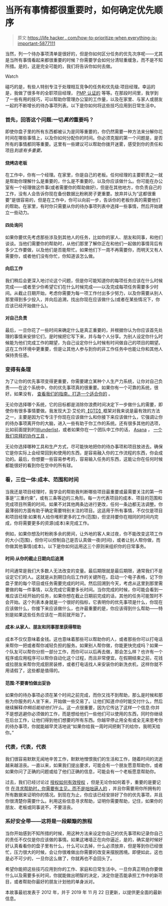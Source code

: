 # 当所有事情都很重要时，如何确定优先顺序

> 原文:[https://life hacker . com/how-to-prioritize-when everything-is-important-5877111](https://lifehacker.com/how-to-prioritize-when-everything-is-important-5877111)

当然，列一个待办事项清单是很好的，但是你如何区分任务的优先次序呢——尤其是当所有事情看起来都很重要的时候？你需要学会如何分清轻重缓急，而不是不知所措。是的，这是完全可能的，我们将告诉你如何去做。

Watch

碰巧的是，有些人特别专注于处理相互竞争的任务和优先级:项目经理。幸运的是，我做了很多年的全职项目经理， [PMP 认证的](https://project-management.com/how-to-become-a-project-management-professional-pmp/) 等等。在那段时间里，我学到了一些有用的技巧，可以帮助你管理办公室的工作量，以及在家里、与家人或朋友一起的不断增长的待办事项列表。以下是你如何将这些技巧应用到日常生活中。

### 首先，回答这个问题:一切*真的*重要吗？

即使你盘子里的所有东西都被认为是同等重要的，你仍然需要一种方法来分解你花时间在哪些事情上，以及你如何分配你的时间。你必须克服的第一个问题是，是否所有的事情都同等重要。这里有一些建议可以帮助你拨开迷雾，感受到你的责任和项目*到底有多重要。*

#### **烧烤店老板**

在工作中，你有一个经理。在家里，你是自己的老板。任何经理的主要职责之一就是帮助你理解什么是重要的，什么是不重要的，以及你应该做什么。你可能在办公室有一个经理做这件事(或者需要你的帮助做好)，但是在其他地方，你负责自己的工作，没有人会告诉你现在备份数据比粉刷房子更重要。放弃并认为“这都很重要”是很容易的，但是在工作中，你可以向前一步，告诉你的老板你真的需要他们的帮助。在家里，有时你只需要从你的待办事项列表中选择一些事情，然后开始建立一些动力。

#### **四处询问**

如果你要优先考虑那些涉及到其他人的任务，比如你的家人、朋友和同事，和他们谈谈。当他们需要你的帮助时，从他们那里了解你正在和他们一起做的事情背后有多少工作要做，以及他们是否能帮忙。如果他们下一周不再需要你，而明天又有人需要你，或者他们没有你忙，你知道该怎么做。

#### **向后工作**

我们稍后会更深入地讨论这个问题，但是你可能知道你的每项任务应该在什么时候完成——或者至少你希望它们在什么时候完成——以及完成每项任务需要多少时间。从截止日期开始，考虑你需要为每一项工作付出多少努力，以及你需要从别人那里得到多少投入，并向后追溯，找出你现在应该做什么(或者在某些情况下，你应该已经开始做什么)。

#### **对自己负责**

最后，一旦你花了一些时间来确定什么是真正重要的，并根据你认为你应该首先处理的事情来安排它们，是时候把它写下来，并与每个人分享。为别人设定你什么时候能为他们完成工作的期望，为自己设定你什么时候有时间做自己的项目的期望。这在工作环境中更重要，但是让其他人参与到你的非工作任务中也能让你和其他人保持责任感。

### **变得有条理**

为了让你的优先事项变得更重要，你需要建立某种个人生产力系统，让你对自己负责——在这个系统中，你的优先事项真的很重要。如果你有一个可靠的系统，很好。如果没有， [查看我们的指南，打造一个适合你的](https://lifehacker.com/build-your-own-productivity-style-by-remixing-the-best-5828033) 。

无论你选择哪个系统，它的目标都是消除你浪费时间决定下一步做什么的需要，即使你有很多事情要做。我发现大卫·艾伦的[【GTD】](https://gettingthingsdone.com/)框架对我来说是最有效的方法之一，主要是因为它专注于你现在应该做什么和你接下来应该做什么，它强调让你的待办事项离开你的大脑，进入一些有助于你工作的系统。还有很多其他的选项，比如前面提到的[Wunderlist](https://www.wunderlist.com/home)，或者如果你在一个团队中工作的话， [Asana](http://asana.com/) ， [一个我们崇拜的协作工具](http://lifehacker.com/asana-is-a-free-project-management-and-collaboration-to-5855549) 。

无论你选择哪种工具和生产方式，尽可能快地把你的待办事项和项目放进去。确保它是你实际上会经常回到和使用的东西，是容易融入你的工作流程的东西，你会成功的。最后，你想要一些容易参考的，容易输入任务的东西，这能让你在任何时候都能很好的看到你在空中的所有球。

### 看，三位一体:成本、范围和时间

当我还是项目经理时，我学会的帮助我判断哪些项目最重要或最需要关注的第一件事是“三重约束”，或有三条等边的三角形。每一方代表项目的成本、项目的范围和完成项目所需的时间。如果不对其他两条边进行更改，任何一条边都无法调整。你最薄弱的方面有助于确定需要特别关注的项目。这适用于所有事情，不仅仅是项目和项目经理:如果有人给你堆积更多的工作(范围)，但坚持要你在相同的时间内完成，你将需要更多的资源(成本)来完成工作。

例如，如果你想及时粉刷多余的房间，让外地的客人来过夜，你不能改变这项工作的大小(范围)，但你可以控制自己是否认真做一夜(时间)，或者让别人帮你做，而你做其他事情(成本)。以下是你如何运用这三个原则来组织你的日常事务。

#### **时间:从你的截止日期向后追溯**

时间通常是我们大多数人无法改变的变量。最后期限就是最后期限，通常我们不是设定它们的人。这就是从到期日向后工作的关键所在。启动一个电子表格，记下你盘子里的每个项目或任务需要完成的时间。然后回溯到今天，考虑从这里到那里需要做的每一件事情，以及完成它需要多长时间。当你完成的时候，你可能会看到一堆应该已经开始的任务，如果你想在截止日期前完成的话，其他的任务可能暂时不会开始。这个列表本身就是一个很好的指标，它表明你的优先事项是什么，你现在应该做什么，你接下来应该做什么，也许最重要的是，你应该得到什么帮助——特别是如果这些任务应该在一周前就开始了。

#### **成本:从家人、朋友和同事那里获得帮助**

成本不仅仅意味着金钱。这也意味着那些可以帮助你的人，或者那些你可以打电话来帮你一把或者帮你减轻负担的服务。如果别人帮你做，你能更快完成吗？如果一个队友可以帮你分担一部分工作，而你可以以后再去做，那会怎么样？也许有一个程序或应用程序可以帮你自动化这个过程，而且非常便宜。在假期结束之前，花钱或拉朋友来帮你完成厨房装修，或者打电话找人来安装你的新洗衣机，这样你就不用请假了，这些都是值得的。

#### 范围:不要害怕做出妥协

如果你的待办事项必须在某个时间之前完成，而你又找不到帮助，那么是时候和那些为你服务的人坐下来，开始做一些交易了。让他们知道*你在*时能交付什么，然后继续解释*你稍后能给他们什么*。这一点很重要，因为它传达了这样一个信息:你并不是想逃避你必须做的工作，而是想给他们一些他们可以使用的东西，同时你继续在后台工作，让他们得到他们想要的所有东西。你越早停止用全有或全无来思考你的待办事项，你就能越早灵活地说“如果你给我一周时间把剩下的给你，我明天给你。”

### **代表，代表，代表**

我们很容易默默无闻地辛苦工作，默默地憎恨我们的生活和工作，随着时间的流逝越来越沮丧。一直以来，如果我们提出要求，可能会有一个朋友愿意帮助你，或者如果你问了正确的问题或给了他们正确的信息，可能会有一个老板愿意帮助你。

过去，我们已经讨论过 [授权](http://lifehacker.com/why-i-suck-at-delegating-and-you-might-too-5670934)[如何有效授权](https://lifehacker.com/delegate-effectively-by-skipping-the-how-to-session-5450796) ，但是无论你如何着手，重要的是要记住 [在寻求帮助时，你需要有主见，而不是咄咄逼人的](http://lifehacker.com/be-assertive-not-aggressive-to-get-what-you-need-at-w-5808438) ，并且你需要用你所拥有的所有数据来证明你的情况。到现在为止，你应该已经安排好了你的优先事项，并且你很清楚你需要什么。利用这些信息寻求帮助，证明你需要帮助，记住，如果你的朋友、老板或同事说不，不要沮丧。

### 系好安全带——这将是一段颠簸的旅程

当你开始感到不知所措的时候，用这种方法来设定你自己的优先事项和记录你自己的责任不仅仅是你应该做的事情。如果这堵墙正在向你逼近，是的，确实是时候好好认真看看你的盘子里有什么，什么可以去掉，什么必须放弃，但是等到你已经很忙，压力很大的时候，会让你很难做出你需要的改变来摆脱困境。即便如此，这也是必不可少的，一旦你这么做了，你就再也不会回头了。

希望你能把这些技巧应用到你的工作、家庭和日常生活中。一旦你真正明白你要做什么以及需要多长时间，你就能做出明智的决定，决定你是否能承担工作中的新项目，或者帮助你最好的朋友计划他的单身派对。

本故事最初发表于 2012 年，并于 2019 年 11 月 22 日更新，以提供更全面的最新信息。